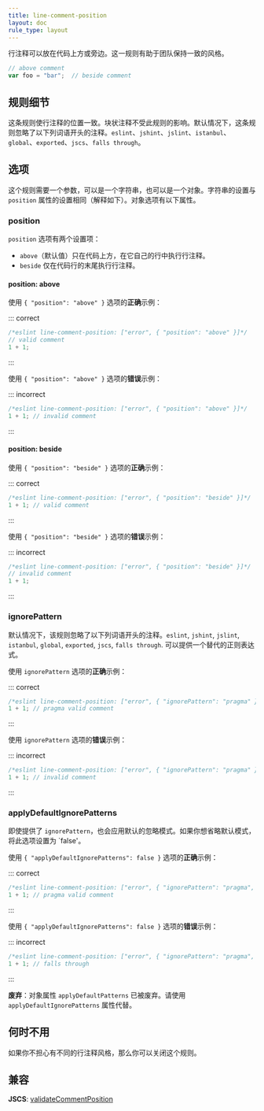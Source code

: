 ```yaml
---
title: line-comment-position
layout: doc
rule_type: layout
---
```


行注释可以放在代码上方或旁边。这一规则有助于团队保持一致的风格。

```js
// above comment
var foo = "bar";  // beside comment
```

## 规则细节

这条规则使行注释的位置一致。块状注释不受此规则的影响。默认情况下，这条规则忽略了以下列词语开头的注释。`eslint`、`jshint`、`jslint`、`istanbul`、`global`、`exported`、`jscs`、`falls through`。

## 选项

这个规则需要一个参数，可以是一个字符串，也可以是一个对象。字符串的设置与 `position` 属性的设置相同（解释如下）。对象选项有以下属性。

### position

`position` 选项有两个设置项：

* `above`（默认值）只在代码上方，在它自己的行中执行行注释。
* `beside` 仅在代码行的末尾执行行注释。

#### position: above

使用 `{ "position": "above" }` 选项的**正确**示例：

::: correct

```js
/*eslint line-comment-position: ["error", { "position": "above" }]*/
// valid comment
1 + 1;
```

:::

使用 `{ "position": "above" }` 选项的**错误**示例：

::: incorrect

```js
/*eslint line-comment-position: ["error", { "position": "above" }]*/
1 + 1; // invalid comment
```

:::

#### position: beside

使用 `{ "position": "beside" }` 选项的**正确**示例：

::: correct

```js
/*eslint line-comment-position: ["error", { "position": "beside" }]*/
1 + 1; // valid comment
```

:::

使用 `{ "position": "beside" }` 选项的**错误**示例：

::: incorrect

```js
/*eslint line-comment-position: ["error", { "position": "beside" }]*/
// invalid comment
1 + 1;
```

:::

### ignorePattern

默认情况下，该规则忽略了以下列词语开头的注释。`eslint`, `jshint`, `jslint`, `istanbul`, `global`, `exported`, `jscs`, `falls through`. 可以提供一个替代的正则表达式。

使用 `ignorePattern` 选项的**正确**示例：

::: correct

```js
/*eslint line-comment-position: ["error", { "ignorePattern": "pragma" }]*/
1 + 1; // pragma valid comment
```

:::

使用 `ignorePattern` 选项的**错误**示例：

::: incorrect

```js
/*eslint line-comment-position: ["error", { "ignorePattern": "pragma" }]*/
1 + 1; // invalid comment
```

:::

### applyDefaultIgnorePatterns

即使提供了 `ignorePattern`，也会应用默认的忽略模式。如果你想省略默认模式，将此选项设置为 `false'。

使用 `{ "applyDefaultIgnorePatterns": false }` 选项的**正确**示例：

::: correct

```js
/*eslint line-comment-position: ["error", { "ignorePattern": "pragma", "applyDefaultIgnorePatterns": false }]*/
1 + 1; // pragma valid comment
```

:::

使用 `{ "applyDefaultIgnorePatterns": false }` 选项的**错误**示例：

::: incorrect

```js
/*eslint line-comment-position: ["error", { "ignorePattern": "pragma", "applyDefaultIgnorePatterns": false }]*/
1 + 1; // falls through
```

:::

**废弃**：对象属性 `applyDefaultPatterns` 已被废弃。请使用 `applyDefaultIgnorePatterns` 属性代替。

## 何时不用

如果你不担心有不同的行注释风格，那么你可以关闭这个规则。

## 兼容

**JSCS**: [validateCommentPosition](https://jscs-dev.github.io/rule/validateCommentPosition)
